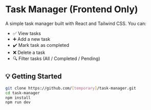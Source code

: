# Task Manager (Frontend Only)

A simple task manager built with React and Tailwind CSS. You can:

- ✅ View tasks
- ➕ Add a new task
- ✔️ Mark task as completed
- ❌ Delete a task
- 🔍 Filter tasks (All / Completed / Pending)

## 💡 Getting Started

```bash
git clone https://github.com/[temporary]/task-manager.git
cd task-manager
npm install
npm run dev
```
